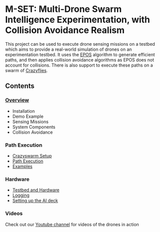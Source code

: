 

# M-SET: Multi-Drone Swarm Intelligence Experimentation, with Collision Avoidance Realism
This project can be used to execute drone sensing missions on a testbed which aims to provide a real-world simulation of drones on an experimentation testbed. It uses the [EPOS](https://github.com/epournaras/EPOS) algorithm to generate efficient paths, and then applies collision avoidance algorithms as EPOS does not account for collisions. There is also support to execute these paths on a swarm of [Crazyflies](https://www.bitcraze.io/products/crazyflie-2-1/).

## Contents

### [Overview](https://github.com/TDI-Lab/M-SET-Documentation/blob/main/Overview.md) 
* Installation
* Demo Example
* Sensing Missions
* System Components
* Collision Avoidance

### Path Execution
* [Crazyswarm Setup](https://github.com/TDI-Lab/M-SET-Documentation/blob/main/Crazyswarm%20Setup.md)
* [Path Execution](https://github.com/TDI-Lab/M-SET-Documentation/blob/main/Path%20Execution.md)
* [Examples](https://github.com/TDI-Lab/M-SET-Documentation/blob/main/Path%20Execution%20Examples.md)

### Hardware
* [Testbed and Hardware](https://github.com/TDI-Lab/M-SET-Documentation/blob/main/Testbed.md)
* [Logging](https://github.com/TDI-Lab/M-SET-Documentation/blob/main/Logging.md)
* [Setting up the AI deck](https://github.com/TDI-Lab/M-SET-Documentation/blob/main/Setting-up-the-AIdeck.md)

### Videos
Check out our [Youtube channel](https://www.youtube.com/@EPOSwithDronesCDCA/featured) for videos of the drones in action
